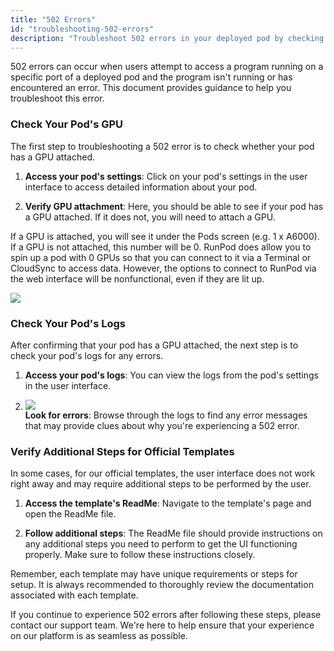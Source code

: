 ```yaml
---
title: "502 Errors"
id: "troubleshooting-502-errors"
description: "Troubleshoot 502 errors in your deployed pod by checking GPU attachment, pod logs, and official template instructions to resolve issues and enable seamless access."
---
```


502 errors can occur when users attempt to access a program running on a specific port of a deployed pod and the program isn't running or has encountered an error. This document provides guidance to help you troubleshoot this error.

### Check Your Pod's GPU

The first step to troubleshooting a 502 error is to check whether your pod has a GPU attached.

1. **Access your pod's settings**: Click on your pod's settings in the user interface to access detailed information about your pod.

2. **Verify GPU attachment**: Here, you should be able to see if your pod has a GPU attached. If it does not, you will need to attach a GPU.

If a GPU is attached, you will see it under the Pods screen (e.g. 1 x A6000). If a GPU is not attached, this number will be 0. RunPod does allow you to spin up a pod with 0 GPUs so that you can connect to it via a Terminal or CloudSync to access data. However, the options to connect to RunPod via the web interface will be nonfunctional, even if they are lit up.

![](/img/docs/fb4c0dd-image.png)

### Check Your Pod's Logs

After confirming that your pod has a GPU attached, the next step is to check your pod's logs for any errors.

1. **Access your pod's logs**: You can view the logs from the pod's settings in the user interface.

2. ![](/img/docs/3500eba-image.png)\
   **Look for errors**: Browse through the logs to find any error messages that may provide clues about why you're experiencing a 502 error.

### Verify Additional Steps for Official Templates

In some cases, for our official templates, the user interface does not work right away and may require additional steps to be performed by the user.

1. **Access the template's ReadMe**: Navigate to the template's page and open the ReadMe file.

2. **Follow additional steps**: The ReadMe file should provide instructions on any additional steps you need to perform to get the UI functioning properly. Make sure to follow these instructions closely.

Remember, each template may have unique requirements or steps for setup. It is always recommended to thoroughly review the documentation associated with each template.

If you continue to experience 502 errors after following these steps, please contact our support team. We're here to help ensure that your experience on our platform is as seamless as possible.
